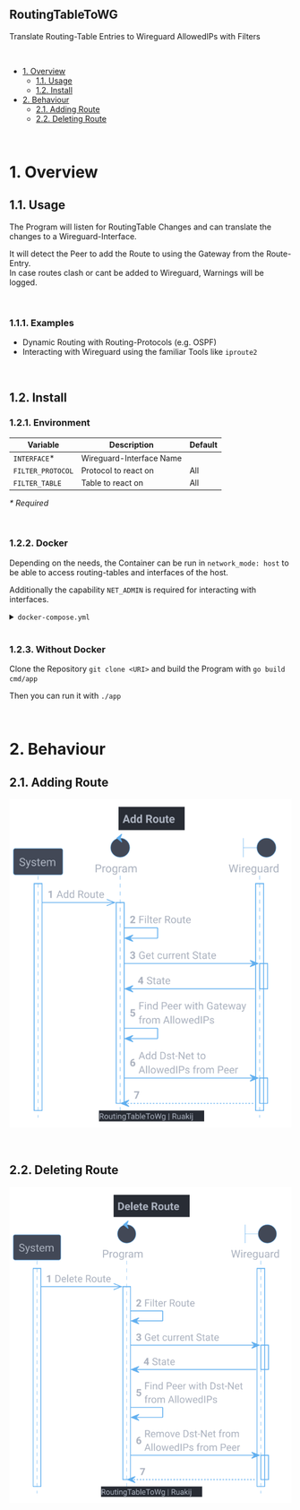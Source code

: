RoutingTableToWG
--

Translate Routing-Table Entries to Wireguard AllowedIPs with Filters

<br>

<!-- TOC -->
- [1. Overview](#1-overview)
  - [1.1. Usage](#11-usage)
  - [1.2. Install](#12-install)
- [2. Behaviour](#2-behaviour)
  - [2.1. Adding Route](#21-adding-route)
  - [2.2. Deleting Route](#22-deleting-route)
<!-- /TOC -->

<br>

# 1. Overview 

## 1.1. Usage

The Program will listen for RoutingTable Changes and can translate the changes to a Wireguard-Interface.

It will detect the Peer to add the Route to using the Gateway from the Route-Entry.<br>
In case routes clash or cant be added to Wireguard, Warnings will be logged.

<br>

### 1.1.1. Examples

- Dynamic Routing with Routing-Protocols (e.g. OSPF)
- Interacting with Wireguard using the familiar Tools like `iproute2`

<br>

## 1.2. Install

### 1.2.1. Environment

Variable|Description|Default
-|-|-
`INTERFACE`*      | Wireguard-Interface Name  |
`FILTER_PROTOCOL` | Protocol to react on      | All
`FILTER_TABLE`    | Table to react on         | All

*\* Required*

<br>

### 1.2.2. Docker

Depending on the needs, the Container can be run in `network_mode: host` to be able to access routing-tables and interfaces of the host.

Additionally the capability `NET_ADMIN` is required for interacting with interfaces.

<details><summary><code>docker-compose.yml</code></summary>

```yaml
version: '3'

services:
  routingTableWGTranslator:
    image: ruakij/RoutingTableWGTranslator
    restart: unless-stopped
    network_mode: host
    cap_add:
      - NET_ADMIN
    environment:
      - INTERFACE="<wgInterfaceName or empty for wg0>"
```
</details>

<br>

### 1.2.3. Without Docker

Clone the Repository `git clone <URI>` and build the Program with `go build cmd/app`

Then you can run it with `./app`

<br>

# 2. Behaviour

## 2.1. Adding Route

![](doc/add-route.svg)

<br>

## 2.2. Deleting Route

![](doc/del-route.svg)
